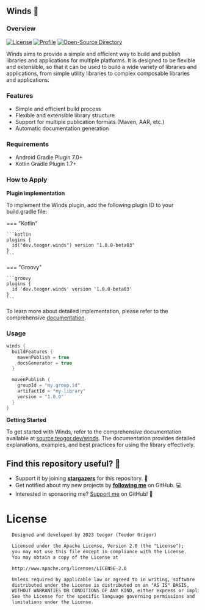 ## Winds 🍃

### Overview

[![License](https://img.shields.io/badge/License-Apache%202.0-blue.svg)](https://opensource.org/licenses/Apache-2.0)
[![Profile](https://source.teogor.dev/badges/teogor-github.svg)](https://github.com/teogor)
[![Open-Source Directory](https://source.teogor.dev/badges/teogor-dev.svg)](https://source.teogor.dev)

Winds aims to provide a simple and efficient way to build and publish libraries and applications for
multiple platforms. It is designed to be flexible and extensible, so that it can be used to build a
wide variety of libraries and applications, from simple utility libraries to complex composable
libraries and applications.

### Features

* Simple and efficient build process
* Flexible and extensible library structure
* Support for multiple publication formats (Maven, AAR, etc.)
* Automatic documentation generation

### Requirements

* Android Gradle Plugin 7.0+
* Kotlin Gradle Plugin 1.7+

### How to Apply

**Plugin implementation**

To implement the Winds plugin, add the following plugin ID to your build.gradle file:

=== "Kotlin"

    ```kotlin
    plugins {
      id("dev.teogor.winds") version "1.0.0-beta03"
    }
    ```

=== "Groovy"

    ```groovy
    plugins {
      id 'dev.teogor.winds' version '1.0.0-beta03'
    }
    ```

To learn more about detailed implementation, please refer to the
comprehensive [documentation](releases.md).

### Usage

```kotlin
winds {
  buildFeatures {
    mavenPublish = true
    docsGenerator = true
  }

  mavenPublish {
    groupId = "my.group.id"
    artifactId = "my-library"
    version = "1.0.0"
  }
}
```

**Getting Started**

To get started with Winds, refer to the comprehensive documentation available at
[source.teogor.dev/winds](https://source.teogor.dev/winds). The documentation provides
detailed explanations, examples, and best practices for using the library effectively.

## Find this repository useful? 🩷

* Support it by joining __[stargazers](https://github.com/teogor/winds/stargazers)__ for this
  repository. 📁
* Get notified about my new projects by __[following me](https://github.com/teogor)__ on GitHub. 💻
* Interested in sponsoring me? [Support me](sponsor.md) on GitHub! 🤝

# License

```xml
  Designed and developed by 2023 teogor (Teodor Grigor)

  Licensed under the Apache License, Version 2.0 (the "License");
  you may not use this file except in compliance with the License.
  You may obtain a copy of the License at

  http://www.apache.org/licenses/LICENSE-2.0

  Unless required by applicable law or agreed to in writing, software
  distributed under the License is distributed on an "AS IS" BASIS,
  WITHOUT WARRANTIES OR CONDITIONS OF ANY KIND, either express or implied.
  See the License for the specific language governing permissions and
  limitations under the License.
```
